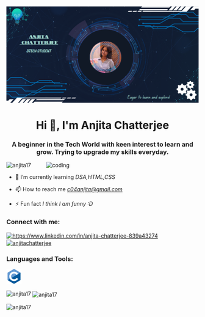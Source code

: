 ![logo](https://github.com/Anjita17/Anjita17/blob/main/Screenshot%202023-06-29%20145303.png)
<h1 align="center">Hi 👋, I'm Anjita Chatterjee</h1>
<h3 align="center">A beginner in the Tech World with keen interest to learn and grow. Trying to upgrade my skills everyday.</h3>
<img align="right" alt="coding" width="400" src="https://media.tenor.com/PP9v7VIs6R4AAAAd/scaler-create-impact.gif" >

<p align="left"> <img src="https://komarev.com/ghpvc/?username=anjita17&label=Profile%20views&color=0e75b6&style=flat" alt="anjita17" /> </p>

- 🌱 I’m currently learning *DSA,HTML,CSS*

- 📫 How to reach me *c04anjita@gmail.com*

- ⚡ Fun fact *I think I am funny :D*

<h3 align="left">Connect with me:</h3>
<p align="left">
<a href="https://linkedin.com/in/https://www.linkedin.com/in/anjita-chatterjee-839a43274" target="blank"><img align="center" src="https://raw.githubusercontent.com/rahuldkjain/github-profile-readme-generator/master/src/images/icons/Social/linked-in-alt.svg" alt="https://www.linkedin.com/in/anjita-chatterjee-839a43274" height="30" width="40" /></a>
<a href="https://instagram.com/anjitachatterjee" target="blank"><img align="center" src="https://raw.githubusercontent.com/rahuldkjain/github-profile-readme-generator/master/src/images/icons/Social/instagram.svg" alt="anjitachatterjee" height="30" width="40" /></a>
</p>

<h3 align="left">Languages and Tools:</h3>
<p align="left"> <a href="https://www.cprogramming.com/" target="_blank" rel="noreferrer"> <img src="https://raw.githubusercontent.com/devicons/devicon/master/icons/c/c-original.svg" alt="c" width="40" height="40"/> </a> </p>

<p><img align="left" src="https://github-readme-stats.vercel.app/api/top-langs?username=anjita17&show_icons=true&locale=en&layout=compact" alt="anjita17" /></p>

<p>&nbsp;<img align="center" src="https://github-readme-stats.vercel.app/api?username=anjita17&show_icons=true&locale=en" alt="anjita17" /></p>

<p><img align="center" src="https://github-readme-streak-stats.herokuapp.com/?user=anjita17&" alt="anjita17" /></p>
